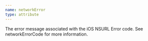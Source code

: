```yaml
---
name: networkError
type: attribute
---
```


The error message associated with the iOS NSURL Error code. See networkErrorCode for more information.